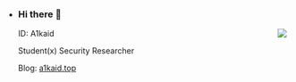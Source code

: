 - ### Hi there 👋

  <img align="right" src="https://github-readme-stats.vercel.app/api?username=for-A1kaid&show_icons=true&include_all_commits=true" />

  ID: A1kaid 

  Student(x)
  Security Researcher

  Blog: [a1kaid.top](https://www.a1kaid.top)



